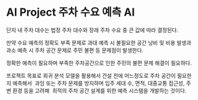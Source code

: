 # AI Project 주차 수요 예측 AI
단지 내 주차 대수는 법정 주차 대수와 장래 주차 수요 중 큰 값에 따라 결정된다. ​

만약 수요 예측의 정확도 부족 문제로 과대 예측 시 불필요한 공간 낭비 및 비용 발생과 ​
과소 예측 시 주차 공간 문제로 주민 불편 등 문제점이 발생한다.​

정확한 예측이 필요하며 부족한 주차공간으로 인한 주민의 불편 문제 해결이 필요하다.​

프로젝트 목표로 회귀 분석 모델을 활용해서 건설 전에 어느정도로 주차 공간이 필요한지 예측해서 ​
과잉 또는 주차 문제를 방지하며 입주 세대 수, 면적, 대중교통 접근성, 주변 환경 등을 고려해 ​
최적의 주차 공간 설계를 위한 예측 시스템을 개발하는 것이다.

  
